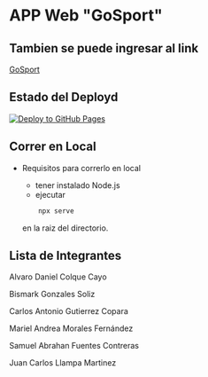 # APP Web "GoSport"
## Tambien se puede ingresar al link
[GoSport](https://lotiel-dev.github.io/Sis1-GoSport/)
## Estado del Deployd

[![Deploy to GitHub Pages](https://github.com/Lotiel-Dev/Sis1-GoSport/actions/workflows/deploy.yml/badge.svg)](https://github.com/Lotiel-Dev/Sis1-GoSport/actions/workflows/deploy.yml)

## Correr en Local

- Requisitos para correrlo en local
    - tener instalado Node.js
    - ejecutar
    ```bash
        npx serve
    ```
   
    en la raiz del directorio.

## Lista de Integrantes

Alvaro Daniel Colque Cayo

Bismark Gonzales Soliz

Carlos Antonio Gutierrez Copara

Mariel Andrea Morales Fernández

Samuel Abrahan Fuentes Contreras 

Juan Carlos Llampa Martinez 


